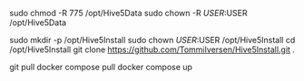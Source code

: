 ﻿

sudo chmod -R 775 /opt/Hive5Data
sudo chown -R $USER:$USER /opt/Hive5Data


sudo mkdir -p /opt/Hive5Install
sudo chown $USER:$USER /opt/Hive5Install
cd /opt/Hive5Install
git clone https://github.com/TommiIversen/Hive5Install.git .



git pull
docker compose pull
docker compose up